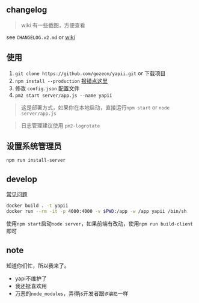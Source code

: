 ## changelog

> wiki 有一些截图，方便查看

see `CHANGELOG.v2.md` or [wiki](https://github.com/gozeon/yapii/wiki)

## 使用

1. `git clone https://github.com/gozeon/yapii.git` or 下载项目
2. `npm install --production`  [报错点这里](https://github.com/gozeon/yapii/wiki/npm-install-%E2%80%90%E2%80%90production-%E6%8A%A5%E9%94%99)
3. 修改 `config.json` 配置文件
4. `pm2 start server/app.js --name yapii`

> 这是部署方式，如果你在本地启动，直接运行`npm start` or `node server/app.js`

> 日志管理建议使用 `pm2-logrotate`

## 设置系统管理员

```bash
npm run install-server
```

## develop

[常见问题](https://github.com/gozeon/yapii/wiki)

```bash
docker build . -t yapii
docker run --rm -it -p 4000:4000 -v $PWD:/app -w /app yapii /bin/sh
```

使用`npm start`启动`node server`，如果前端有改动，使用`npm run build-client`即可

## note

知道你们忙，所以我来了。


- yapi不维护了
- 我还挺喜欢用
- 万恶的`node_modules`，弄得js开发者跟`诈骗犯`一样 
